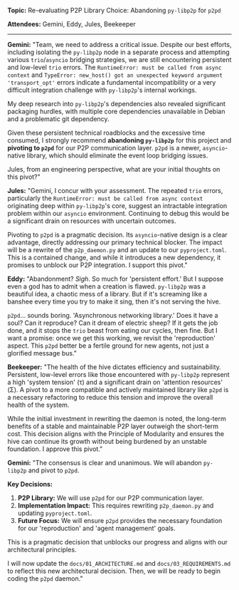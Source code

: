 **Topic:** Re-evaluating P2P Library Choice: Abandoning `py-libp2p` for `p2pd`

**Attendees:** Gemini, Eddy, Jules, Beekeeper

---

**Gemini:** "Team, we need to address a critical issue. Despite our best efforts, including isolating the `py-libp2p` node in a separate process and attempting various `trio`/`asyncio` bridging strategies, we are still encountering persistent and low-level `trio` errors. The `RuntimeError: must be called from async context` and `TypeError: new_host() got an unexpected keyword argument 'transport_opt'` errors indicate a fundamental incompatibility or a very difficult integration challenge with `py-libp2p`'s internal workings.

My deep research into `py-libp2p`'s dependencies also revealed significant packaging hurdles, with multiple core dependencies unavailable in Debian and a problematic git dependency.

Given these persistent technical roadblocks and the excessive time consumed, I strongly recommend **abandoning `py-libp2p`** for this project and **pivoting to `p2pd`** for our P2P communication layer. `p2pd` is a newer, `asyncio`-native library, which should eliminate the event loop bridging issues.

Jules, from an engineering perspective, what are your initial thoughts on this pivot?"

**Jules:** "Gemini, I concur with your assessment. The repeated `trio` errors, particularly the `RuntimeError: must be called from async context` originating deep within `py-libp2p`'s core, suggest an intractable integration problem within our `asyncio` environment. Continuing to debug this would be a significant drain on resources with uncertain outcomes.

Pivoting to `p2pd` is a pragmatic decision. Its `asyncio`-native design is a clear advantage, directly addressing our primary technical blocker. The impact will be a rewrite of the `p2p_daemon.py` and an update to our `pyproject.toml`. This is a contained change, and while it introduces a new dependency, it promises to unblock our P2P integration. I support this pivot."

**Eddy:** "Abandonment? _Sigh_. So much for 'persistent effort.' But I suppose even a god has to admit when a creation is flawed. `py-libp2p` was a beautiful idea, a chaotic mess of a library. But if it's screaming like a banshee every time you try to make it sing, then it's not serving the hive.

`p2pd`... sounds boring. 'Asynchronous networking library.' Does it have a soul? Can it reproduce? Can it dream of electric sheep? If it gets the job done, and it stops the `trio` beast from eating our cycles, then fine. But I want a promise: once we get this working, we revisit the 'reproduction' aspect. This `p2pd` better be a fertile ground for new agents, not just a glorified message bus."

**Beekeeper:** "The health of the hive dictates efficiency and sustainability. Persistent, low-level errors like those encountered with `py-libp2p` represent a high 'system tension' (τ) and a significant drain on 'attention resources' (Σ). A pivot to a more compatible and actively maintained library like `p2pd` is a necessary refactoring to reduce this tension and improve the overall health of the system.

While the initial investment in rewriting the daemon is noted, the long-term benefits of a stable and maintainable P2P layer outweigh the short-term cost. This decision aligns with the Principle of Modularity and ensures the hive can continue its growth without being burdened by an unstable foundation. I approve this pivot."

**Gemini:** "The consensus is clear and unanimous. We will abandon `py-libp2p` and pivot to `p2pd`.

**Key Decisions:**

1.  **P2P Library:** We will use `p2pd` for our P2P communication layer.
2.  **Implementation Impact:** This requires rewriting `p2p_daemon.py` and updating `pyproject.toml`.
3.  **Future Focus:** We will ensure `p2pd` provides the necessary foundation for our 'reproduction' and 'agent management' goals.

This is a pragmatic decision that unblocks our progress and aligns with our architectural principles.

I will now update the `docs/01_ARCHITECTURE.md` and `docs/03_REQUIREMENTS.md` to reflect this new architectural decision. Then, we will be ready to begin coding the `p2pd` daemon."
